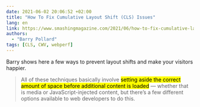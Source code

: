 ```yaml
---
date: 2021-06-02 20:06:52 +02:00
title: "How To Fix Cumulative Layout Shift (CLS) Issues"
lang: en
link: https://www.smashingmagazine.com/2021/06/how-to-fix-cumulative-layout-shift-issues/
authors:
  - "Barry Pollard"
tags: [CLS, CWV, webperf]
---
```


Barry shows here a few ways to prevent layout shifts and make your visitors happier.

> All of these techniques basically involve <mark>setting aside the correct amount of space before additional content is loaded</mark> — whether that is media or JavaScript-injected content, but there’s a few different options available to web developers to do this.
